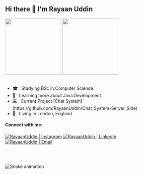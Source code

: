 ## Hi there 👋 I'm Rayaan Uddin

<div>
  <img height="180em" src="https://github-readme-stats.vercel.app/api?username=RayaanUddin&show_icons=true&theme=dracula&include_all_commits=true"/>
  <img height="180em" src="https://github-readme-stats.vercel.app/api/top-langs/?username=RayaanUddin&layout=compact&langs_count=7&theme=dracula"/>
</div>

<br>

<p align="left"> 
  <ul>
    <li>🎓 &nbsp; Studying BSc in Computer Science </li>
    <li>📘 &nbsp; Learning more about Java Development </li>
    <li>💻 &nbsp; Current Project [Chat System](https://github.com/RayaanUddin/Chat_System-Server_Side) </li>
    <li>📍 &nbsp; Living in London, England </li>
  </ul>
</p>

#### Connect with me:

[<img align="center" alt="RayaanUddin | Instagram" src="https://img.shields.io/badge/Instagram-rayaanuddin6-blue?style=flat-square&logo=instagram" />][instagram]
[<img align="center" alt="RayaanUddin | LinkedIn" src="https://img.shields.io/badge/LinkedIn-%20Rayaan Uddin%20-blue?style=flat-square&logo=linkedin&logoColor=blue" />][linkedin]
[<img align="center" alt="RayaanUddin | Email" src="https://img.shields.io/badge/Email-rayaan.uddin@outlook.com-blue?style=flat-square&logo=microsoftoutlook&logoColor=blue" />][email]

<br>
<br>

[instagram]: https://www.instagram.com/rayaanuddin6/
[linkedin]: https://www.linkedin.com/in/rayaan-uddin/
[email]: rayaan.uddin@outlook.com

![Snake animation](https://github.com/RayaanUddin/github-snake-grid/blob/main/github-contribution-grid-snake.svg)
